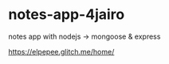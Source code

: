 # notes-app-4jairo
notes app with nodejs -> mongoose &amp; express

https://elpepee.glitch.me/home/
